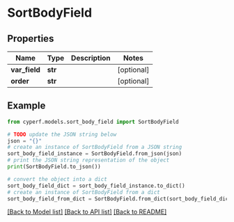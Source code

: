 # SortBodyField


## Properties

Name | Type | Description | Notes
------------ | ------------- | ------------- | -------------
**var_field** | **str** |  | [optional] 
**order** | **str** |  | [optional] 

## Example

```python
from cyperf.models.sort_body_field import SortBodyField

# TODO update the JSON string below
json = "{}"
# create an instance of SortBodyField from a JSON string
sort_body_field_instance = SortBodyField.from_json(json)
# print the JSON string representation of the object
print(SortBodyField.to_json())

# convert the object into a dict
sort_body_field_dict = sort_body_field_instance.to_dict()
# create an instance of SortBodyField from a dict
sort_body_field_from_dict = SortBodyField.from_dict(sort_body_field_dict)
```
[[Back to Model list]](../README.md#documentation-for-models) [[Back to API list]](../README.md#documentation-for-api-endpoints) [[Back to README]](../README.md)


